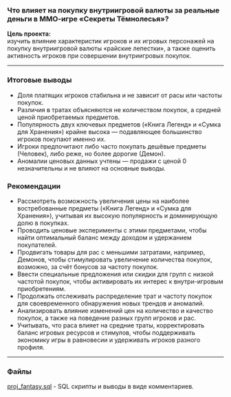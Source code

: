### Что влияет на покупку внутриигровой валюты за реальные деньги в ММО-игре «Секреты Тёмнолесья»?
**Цель проекта:**  
изучить влияние характеристик игроков и их игровых персонажей на покупку внутриигровой валюты «райские лепестки», 
а также оценить активность игроков при совершении внутриигровых покупок.
***
### Итоговые выводы
* Доля платящих игроков стабильна и не зависит от расы или частоты покупок.
* Различия в тратах объясняются не количеством покупок, а средней ценой приобретаемых предметов.
* Популярность двух ключевых предметов («Книга Легенд» и «Сумка для Хранения») крайне высока — подавляющее большинство игроков покупают именно их.
* Игроки предпочитают либо часто покупать дешёвые предметы (Человек), либо реже, но более дорогие (Демон).
* Аномалии ценовых данных учтены — продажи с ценой 0 незначительны и не влияют на основные выводы.

### Рекомендации
* Рассмотреть возможность увеличения цены на наиболее востребованные предметы («Книга Легенд» и «Сумка для Хранения»),
учитывая их высокую популярность и доминирующую долю в покупках.
* Проводить ценовые эксперименты с этими предметами, чтобы найти оптимальный баланс между доходом и удержанием покупателей.
* Продвигать товары для рас с меньшими затратами, например, Демонов, чтобы стимулировать увеличение количества покупок,
возможно, за счёт бонусов за частоту покупок.
* Ввести специальные предложения или скидки для групп с низкой частотой покупок, чтобы активировать их интерес к внутри-игровым приобретениям.
* Продолжать отслеживать распределение трат и частоту покупок для своевременного обнаружения новых трендов и аномалий.
* Анализировать влияние изменений цен на количество и качество покупок, а также на поведение разных групп игроков и рас.
* Учитывать, что раса влияет на средние траты, корректировать баланс игровых ресурсов и стимулов,
чтобы поддерживать экономику игры в равновесии и удерживать игроков разного профиля.
***
### Файлы
[proj_fantasy.sql](https://github.com/Zaytsev-V/data-analytics-portfolio/blob/main/PRACTICUM/fantasy_MMO/proj_fantasy.sql) - SQL скрипты и выводы в виде комментариев.
